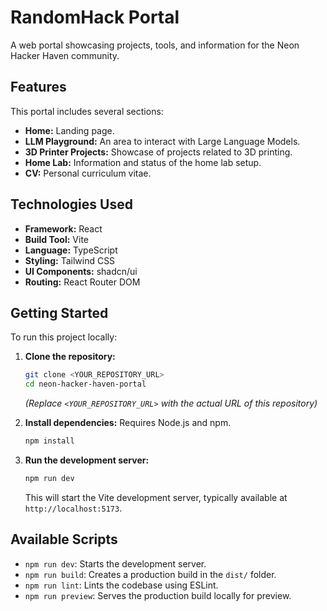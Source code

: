# RandomHack Portal

A web portal showcasing projects, tools, and information for the Neon Hacker Haven community.

## Features

This portal includes several sections:

*   **Home:** Landing page.
*   **LLM Playground:** An area to interact with Large Language Models.
*   **3D Printer Projects:** Showcase of projects related to 3D printing.
*   **Home Lab:** Information and status of the home lab setup.
*   **CV:** Personal curriculum vitae.

## Technologies Used

*   **Framework:** React
*   **Build Tool:** Vite
*   **Language:** TypeScript
*   **Styling:** Tailwind CSS
*   **UI Components:** shadcn/ui
*   **Routing:** React Router DOM

## Getting Started

To run this project locally:

1.  **Clone the repository:**
    ```bash
    git clone <YOUR_REPOSITORY_URL>
    cd neon-hacker-haven-portal
    ```
    *(Replace `<YOUR_REPOSITORY_URL>` with the actual URL of this repository)*

2.  **Install dependencies:**
    Requires Node.js and npm.
    ```bash
    npm install
    ```

3.  **Run the development server:**
    ```bash
    npm run dev
    ```
    This will start the Vite development server, typically available at `http://localhost:5173`.

## Available Scripts

*   `npm run dev`: Starts the development server.
*   `npm run build`: Creates a production build in the `dist/` folder.
*   `npm run lint`: Lints the codebase using ESLint.
*   `npm run preview`: Serves the production build locally for preview.
